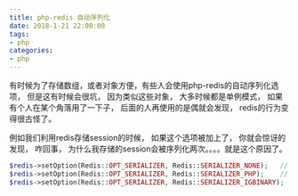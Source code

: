 ```yaml
---
title: php-redis 自动序列化
date: 2018-1-21 22:00:00
tags:
- php
categories:
- php
---
```




有时候为了存储数组，或者对象方便，有些人会使用php-redis的自动序列化选项， 但是这有时候会很坑， 因为类似这些对象， 大多时候都是单例模式， 如果有个人在某个角落用了一下子， 后面的人再使用的是偶就会发现， redis的行为变得很古怪了。



例如我们利用redis存储session的时候， 如果这个选项被加上了， 你就会惊讶的发现， 咋回事， 为什么我存储的session会被序列化两次。。。。就是这个原因了。

```php
$redis->setOption(Redis::OPT_SERIALIZER, Redis::SERIALIZER_NONE);	// don't serialize data
$redis->setOption(Redis::OPT_SERIALIZER, Redis::SERIALIZER_PHP);	// use built-in serialize/unserialize
$redis->setOption(Redis::OPT_SERIALIZER, Redis::SERIALIZER_IGBINARY);	// use igBinary serialize/unserialize
```

